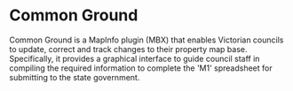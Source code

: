 # Common Ground

Common Ground is a MapInfo plugin (MBX) that enables Victorian councils to update, correct and track changes to their property map base. Specifically, it provides a graphical interface to guide council staff in compiling the required information to complete the 'M1' spreadsheet for submitting to the state government.
